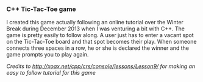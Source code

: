 <h3>C++ Tic-Tac-Toe game</h3>

I created this game actually following an online tutorial over the Winter Break during December 2013 when I was venturing a bit with C++. The game is pretty easily to follow along. A user just has to enter a vacant spot on the Tic-Tac-Toe board and that spot becomes their play. When someone connects three spaces in a row, he or she is declared the winner and the game prompts you to play again.

*Credits to http://xoax.net/cpp/crs/console/lessons/Lesson9/ for making an easy to follow tutorial for this game*